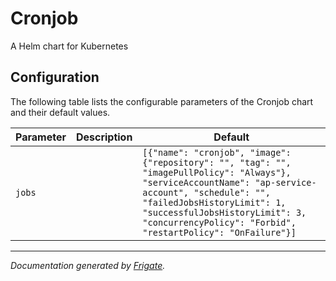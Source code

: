 
Cronjob
===========

A Helm chart for Kubernetes


## Configuration

The following table lists the configurable parameters of the Cronjob chart and their default values.

| Parameter                | Description             | Default        |
| ------------------------ | ----------------------- | -------------- |
| `jobs` |  | `[{"name": "cronjob", "image": {"repository": "", "tag": "", "imagePullPolicy": "Always"}, "serviceAccountName": "ap-service-account", "schedule": "", "failedJobsHistoryLimit": 1, "successfulJobsHistoryLimit": 3, "concurrencyPolicy": "Forbid", "restartPolicy": "OnFailure"}]` |



---
_Documentation generated by [Frigate](https://frigate.readthedocs.io)._

